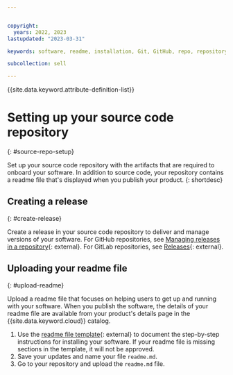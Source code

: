 ```yaml
---


copyright:
  years: 2022, 2023
lastupdated: "2023-03-31"

keywords: software, readme, installation, Git, GitHub, repo, repository

subcollection: sell

---
```


{{site.data.keyword.attribute-definition-list}}

# Setting up your source code repository
{: #source-repo-setup}

Set up your source code repository with the artifacts that are required to onboard your software. In addition to source code, your repository contains a readme file that's displayed when you publish your product.
{: shortdesc}

## Creating a release
{: #create-release}

Create a release in your source code repository to deliver and manage versions of your software. For GitHub repositories, see [Managing releases in a repository](https://docs.github.com/en/github/administering-a-repository/managing-releases-in-a-repository){: external}. For GitLab repositories, see [Releases](https://docs.gitlab.com/ee/user/project/releases/#:~:text=In%20GitLab%2C%20a%20release%20enables,point%20in%20the%20source%20code.){: external}.

## Uploading your readme file
{: #upload-readme}

Upload a readme file that focuses on helping users to get up and running with your software. When you publish the software, the details of your readme file are available from your product's details page in the {{site.data.keyword.cloud}} catalog.

1. Use the [readme file template](https://cloud.ibm.com/media/docs/downloads/software/sw-readme-tab-template.md){: external} to document the step-by-step instructions for installing your software. If your readme file is missing sections in the template, it will not be approved.
2. Save your updates and name your file `readme.md`.
3. Go to your repository and upload the `readme.md` file.



